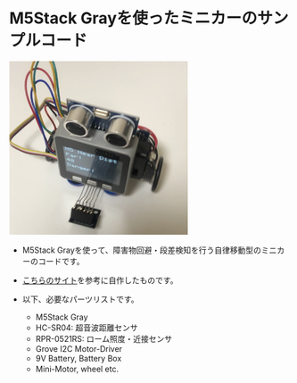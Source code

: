 # M5Stack Grayを使ったミニカーのサンプルコード

<img src="https://github.com/tstaisyu/Mini-Autocar_by_M5Stack_Gray/blob/main/img/IMG_9558.jpg" width="320px" title="Mini-Autocar by M5Stack Gray">

* M5Stack Grayを使って、障害物回避・段差検知を行う自律移動型のミニカーのコードです。

* [こちらのサイト](https://deviceplus.jp/mc-general/arduino-m5stack-remote-control-car-03/)を参考に自作したものです。

* 以下、必要なパーツリストです。

  * M5Stack Gray 
  * HC-SR04: 超音波距離センサ
  * RPR-0521RS: ローム照度・近接センサ
  * Grove I2C Motor-Driver
  * 9V Battery, Battery Box
  * Mini-Motor, wheel
  etc.
　
